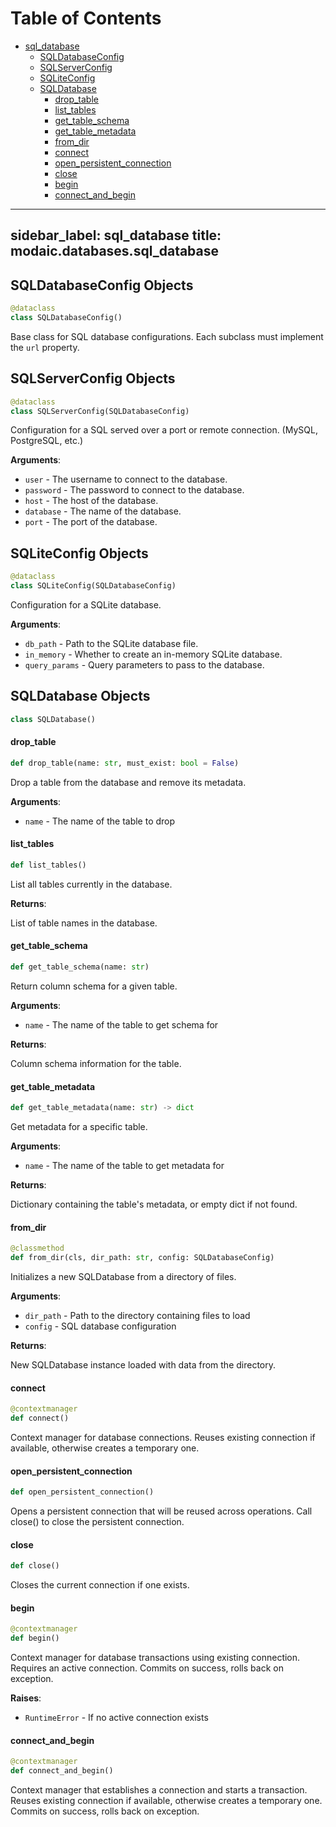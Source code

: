# Table of Contents

* [sql\_database](#modaic.databases.sql_database)
  * [SQLDatabaseConfig](#modaic.databases.sql_database.SQLDatabaseConfig)
  * [SQLServerConfig](#modaic.databases.sql_database.SQLServerConfig)
  * [SQLiteConfig](#modaic.databases.sql_database.SQLiteConfig)
  * [SQLDatabase](#modaic.databases.sql_database.SQLDatabase)
    * [drop\_table](#modaic.databases.sql_database.SQLDatabase.drop_table)
    * [list\_tables](#modaic.databases.sql_database.SQLDatabase.list_tables)
    * [get\_table\_schema](#modaic.databases.sql_database.SQLDatabase.get_table_schema)
    * [get\_table\_metadata](#modaic.databases.sql_database.SQLDatabase.get_table_metadata)
    * [from\_dir](#modaic.databases.sql_database.SQLDatabase.from_dir)
    * [connect](#modaic.databases.sql_database.SQLDatabase.connect)
    * [open\_persistent\_connection](#modaic.databases.sql_database.SQLDatabase.open_persistent_connection)
    * [close](#modaic.databases.sql_database.SQLDatabase.close)
    * [begin](#modaic.databases.sql_database.SQLDatabase.begin)
    * [connect\_and\_begin](#modaic.databases.sql_database.SQLDatabase.connect_and_begin)

---
sidebar_label: sql_database
title: modaic.databases.sql_database
---

## SQLDatabaseConfig Objects

```python
@dataclass
class SQLDatabaseConfig()
```

Base class for SQL database configurations.
Each subclass must implement the `url` property.

## SQLServerConfig Objects

```python
@dataclass
class SQLServerConfig(SQLDatabaseConfig)
```

Configuration for a SQL served over a port or remote connection. (MySQL, PostgreSQL, etc.)

**Arguments**:

- `user` - The username to connect to the database.
- `password` - The password to connect to the database.
- `host` - The host of the database.
- `database` - The name of the database.
- `port` - The port of the database.

## SQLiteConfig Objects

```python
@dataclass
class SQLiteConfig(SQLDatabaseConfig)
```

Configuration for a SQLite database.

**Arguments**:

- `db_path` - Path to the SQLite database file.
- `in_memory` - Whether to create an in-memory SQLite database.
- `query_params` - Query parameters to pass to the database.

## SQLDatabase Objects

```python
class SQLDatabase()
```

#### drop\_table

```python
def drop_table(name: str, must_exist: bool = False)
```

Drop a table from the database and remove its metadata.

**Arguments**:

- `name` - The name of the table to drop

#### list\_tables

```python
def list_tables()
```

List all tables currently in the database.

**Returns**:

  List of table names in the database.

#### get\_table\_schema

```python
def get_table_schema(name: str)
```

Return column schema for a given table.

**Arguments**:

- `name` - The name of the table to get schema for
  

**Returns**:

  Column schema information for the table.

#### get\_table\_metadata

```python
def get_table_metadata(name: str) -> dict
```

Get metadata for a specific table.

**Arguments**:

- `name` - The name of the table to get metadata for
  

**Returns**:

  Dictionary containing the table&#x27;s metadata, or empty dict if not found.

#### from\_dir

```python
@classmethod
def from_dir(cls, dir_path: str, config: SQLDatabaseConfig)
```

Initializes a new SQLDatabase from a directory of files.

**Arguments**:

- `dir_path` - Path to the directory containing files to load
- `config` - SQL database configuration
  

**Returns**:

  New SQLDatabase instance loaded with data from the directory.

#### connect

```python
@contextmanager
def connect()
```

Context manager for database connections.
Reuses existing connection if available, otherwise creates a temporary one.

#### open\_persistent\_connection

```python
def open_persistent_connection()
```

Opens a persistent connection that will be reused across operations.
Call close() to close the persistent connection.

#### close

```python
def close()
```

Closes the current connection if one exists.

#### begin

```python
@contextmanager
def begin()
```

Context manager for database transactions using existing connection.
Requires an active connection. Commits on success, rolls back on exception.

**Raises**:

- `RuntimeError` - If no active connection exists

#### connect\_and\_begin

```python
@contextmanager
def connect_and_begin()
```

Context manager that establishes a connection and starts a transaction.
Reuses existing connection if available, otherwise creates a temporary one.
Commits on success, rolls back on exception.

